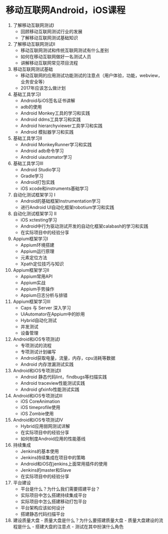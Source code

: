 # 移动互联网Android，iOS课程

1. 了解移动互联网测试I
    - 回顾移动互联网测试行业的发展
    - 了解移动互联网测试基础知识
2. 了解移动互联网测试II
    - 移动互联网测试和传统互联网测试有什么差别
    - 如何在移动互联网做好一名测试人员
    - 讲解移动互联网常见项目流程
3. 移动互联网测试基础
    - 移动互联网的应用测试功能测试的注意点（用户体验，功能，webview，业务安全等）
    - 2017年应该怎么做计划
4. 基础工具学习I
    - Android与iOS签名证书讲解
    - adb的使用
    - Android Monkey工具的学习和实践
    - Android ddms工具学习和实践
    - Android hierarchyviewer工具学习和实践
    - Android 模拟器学习和实践
5. 基础工具学习II
    - Android MonkeyRunner学习和实践
    - Android adb命令学习
    - Android uiautomator学习
6. 基础工具学习III
    - Android Studio学习
    - Gradle学习
    - Android打包实践
    - iOS xcode和instruments基础学习
7. 自动化测试框架学习 I
    - Android的基础框架Instrumentation学习
    - 进行Android UI自动化框架robotium学习和实践
8. 自动化测试框架学习 II
    - iOS xctesting学习
    - Android中行为驱动测试开发的自动化框架calabash的学习和实践
    - 在实际项目中的经验分享
9. Appium框架学习I
    - Appium环境搭建
    - Appium运行原理
    - 元素定位方法
    - Xpath定位技巧与知识
10. Appium框架学习II
    - Appium常用API
    - Appium实战
    - Appium手势操作
    - Appium日志分析与排错
11. Appium框架学习III
    - Caps 与 Server 深入学习
    - UiAutomator在Appium中的妙用
    - Hybrid自动化测试
    - 并发测试
    - 设备管理
12. Android和iOS专项测试I
    - 专项测试的流程
    - 专项测试计划编写
    - Android获取电量，流量，内存，cpu消耗等数据
    - Android 内存泄漏测试实践
13. Android和iOS专项测试II
    - Android 静态代码lint，findbugs等扫描实践
    - Android traceview性能测试实践
    - Android gfxinfo性能测试实践
14. Android和iOS专项测试III
    - iOS CoreAnimation
    - iOS timeprofile使用
    - iOS Zombie使用
15. Android和iOS专项测试IV
    - Hybrid应用弱网测试详解
    - 在实际项目中的经验分享
    - 如何制度Android应用的性能基线
16. 持续集成
    - Jenkins的基本使用
    - Jenkins持续集成在项目中的策略
    - Android和iOS在jenkins上面常用插件的使用
    - Jenkins的master和Slave
    - 在实际项目中的经验分享
17. 平台建设
    - 平台是什么？为什么我们需要搭建平台？
    - 实际项目中怎么搭建持续集成平台
    - 实际项目中怎么搭建移动打包平台
    - 平台架构应该如何设计
    - 搭建静态代码扫描平台
 18. 建设质量大盘
    - 质量大盘是什么？为什么要搭建质量大盘
    - 质量大盘建设的流程是什么
    - 搭建大盘的注意点
    - 测试在其中扮演什么角色
